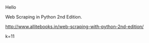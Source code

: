 Hello


Web Scraping in Python 2nd Edition.


http://www.allitebooks.in/web-scraping-with-python-2nd-edition/


k=11
